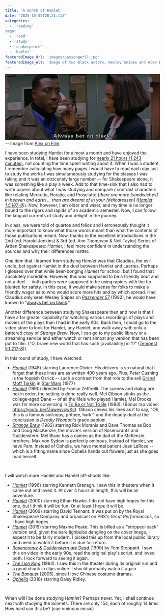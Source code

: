 ```yaml
---
title: 'A month of Hamlet'
date: '2025-10-05T20:21:11Z'
categories:
  - 'reading'
tags:
  - 'read'
  - 'study'
  - 'shakespeare'
  - 'hamlet'
featuredImage_Url: 'images/passenger57.jpg'
featuredImage_Alt: 'Image of two Black actors, Wesley Snipes and Alex Datcher, wearing business attire. They are in the tight galley of a passenger airplane and she is looking at him while he holding a phone to his ear and looking off screen. He is saying, "Always bet on black."'
---
```


![Image of two Black actors, Wesley Snipes and Alex Datcher, wearing business attire. They are in the tight galley of a passenger airplane and she is looking at him while he holding a phone to his ear and looking off screen. He is saying, "Always bet on black." ](images/passenger57.jpg "Wesley Snipes reminds you that gambling is a serious matter (have a problem? Call 1-800-522-4700) and that Hamlet always wears black.") -- Image from [Alex on Film](https://alexonfilm.com/2014/10/24/passenger-57-1992/)

I have been studying Hamlet for almost a month and have enjoyed the experience. In total, I have been studying for [nearly 21 hours (1,243 minutes)](https://docs.google.com/spreadsheets/d/1CYnAAiIp7wv7V7lbyGUuhn21c24SfWtq52Z41dYwGwA/edit?usp=sharing), not counting the time spent writing about it. When I was a student, I remember calculating how many pages I would have to read each day just to study the works I was simultaneously studying for the classes I was taking and it was an obscenely large number -- for Shakespeare alone, it was something like a play a week. Add to that time-sink that I also had to write papers about what I was studying and compare / contrast characters like relating Mercutio, Horatio, and Prosciutto (_there are more [sandwiches] in heaven and earth ... than are dreamt of in your [delicatessen] ([Hamlet 1.5.187-8](https://www.folger.edu/explore/shakespeares-works/hamlet/read/1/5/#line-1.5.187))_). Now, however, I am older and wiser, and my time is no longer bound to the rigors and rapids of an academic semester. Now, I can follow the languid currents of study and delight in the journey.

In class, we were told of quartos and folios and I erroneously thought it more important to know what those words meant than what the contents of those publications meant. Now, thanks to the excellent introductions in the 2nd (ed. Harold Jenkins) & 3rd (ed. Ann Thompson & Neil Taylor) Series of Arden Shakespeare: _Hamlet_, I feel more confident in understanding the sources and why their differences matter.

One item that I learned from studying _Hamlet_ was that Claudius, the evil uncle, bet against Hamlet in the duel between Hamlet and Laertes. Perhaps I glossed over that while beer-bonging _Hamlet_ for school, but I found that absolutely incredible. However, this was supposed to be a friendly bout and not a duel -- both parties were supposed to be using rapiers with the tip blunted for safety. In this case, it would make sense for folks to make a friendly wager as to who would score more hits and by which spread. Had Claudius only seen Wesley Snipes on [_Passenger 57_](https://en.wikipedia.org/wiki/Passenger_57) (1992), he would have known to "[always bet on black](https://youtu.be/awcx-gTQDLM?si=lEGHYZ0_f1sikzWz)."

Another difference between studying Shakespeare then and now is that I have a far greater capability for watching various recordings of plays and movies of the plays than I had in the early 90s. Back then, I could go to the video store to look for Hamlet, any Hamlet, and walk away with only a battered copy of _Strange Brew_. Now, I can go to my public library or a streaming service and either watch or rent almost any version that has been put to film. ("O, brave new world that has such [availability] in 't!" ([Tempest 5.1.217-8](https://www.folger.edu/explore/shakespeares-works/the-tempest/read/5/1/?q=brave%20new%20world#line-5.1.217))).

In this round of study, I have watched:
- [_Hamlet_](https://en.wikipedia.org/wiki/Hamlet_(1948_film)) (1948) starring Laurence Olivier. His delivery is so natural that I forget that these lines are as written 400 years ago. Plus, Peter Cushing is the foppish Osrick -- such a contrast from that role to the evil [Grand Moff Tarkin](https://en.wikipedia.org/wiki/Grand_Moff_Tarkin) in [Star Wars](https://en.wikipedia.org/wiki/Star_Wars_(film)) (1977)
- [_Hamlet_](https://en.wikipedia.org/wiki/Hamlet_(1990_film)) (1990) directed by Franco Zeffirelli. The scenes and dialog are not in order, the setting is done really well. Mel Gibson stinks as the college-aged Dane -- of all the Mels who played Hamlet, Mel Brooks was far more convincing in [To Be or Not To Be](https://en.wikipedia.org/wiki/To_Be_or_Not_to_Be_(1983_film)) (1983). (Bonus rap video: https://youtu.be/fZawevvcwKc). Gibson chews his lines as if to say, "Oh, this is a famous soliloquy, prithee, hark!" and the deadly duel at the conclusion is _Deadly Weapon_'s grade pablum.
- [_Strange Brew_](https://en.wikipedia.org/wiki/Strange_Brew) (1983) starring Rick Moranis and Dave Thomas as Bob and Doug MacKenzie, the movie's version of Rosencrantz and Guildenstern. Mel Blanc has a cameo as the dad of the McKenzie brothers. Max von Sydow is perfectly ominous. Instead of Hamlet, we have Pam. Instead of Ophelia, we have mental patient Jean LaRose -- which is a fitting name since Ophelia hands out flowers just as she goes mad herself.

<br>

I will watch more Hamlet and Hamlet off-shoots like:
- [_Hamlet_](https://en.wikipedia.org/wiki/Hamlet_(1996_film)) (1996) starring Kenneth Branagh. I saw this in theaters when it came out and loved it. At over 4 hours in length, this will be an adventure.
- [_Hamlet_](https://en.wikipedia.org/wiki/Hamlet_(2000_film)) (2000) starring Ethan Hawke. I do not have high hopes for this one, but I think it will be fun. Or at least I hope it will be.
- [_Hamlet_](https://en.wikipedia.org/wiki/Hamlet_(2009_film)) (2009) starring David Tennant. It was put on by the Royal Shakespeare Company and broadcast on PBS's _Great Performances_, so I have high hopes.
- [_Hamlet_](https://www.imdb.com/title/tt4197632/) (2015) starring Maxine Peake. This is billed as a "stripped-back" version and, given the bare lighbulbs dangling on the cover image, I expect it to be fairly modern. I picked this up from the local public library and need to watch it before it is due for return.
- [_Rosencrantz & Guildenstern are Dead_](https://en.wikipedia.org/wiki/Rosencrantz_%26_Guildenstern_Are_Dead_(film)) (1990) by Tom Stoppard. I saw this on video in the early 90s, read the original play's script, and loved both. I look forward to seeing it again.
- [_The Lion King_](https://en.wikipedia.org/wiki/The_Lion_King) (1994). I saw this in the theater during its original run and a good chunk in clips online. I should probably watch it again.
- [_The Banquet_](https://en.wikipedia.org/wiki/The_Banquet_(2006_film)) (2006), since I love Chinese costume dramas.
- [_Ophelia_](https://en.wikipedia.org/wiki/Ophelia_(2018_film)) (2018) starring Daisy Ridley.

<br>

When will I be done studying _Hamlet_? Perhaps never. Yet, I shall continue next with studying the Sonnets. There are only 154, each of roughly 14 lines. How hard can this be? (cue ominous music)
